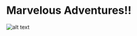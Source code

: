 # Marvelous Adventures!!

![alt text](https://yt3.googleusercontent.com/fGvQjp1vAT1R4bAKTFLaSbdsfdYFDwAzVjeRVQeikH22bvHWsGULZdwIkpZXktcXZc5gFJuA3w=s900-c-k-c0x00ffffff-no-rj)
